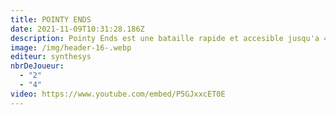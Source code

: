 ```yaml
---
title: POINTY ENDS
date: 2021-11-09T10:31:28.186Z
description: Pointy Ends est une bataille rapide et accesible jusqu'a 4 joueurs.
image: /img/header-16-.webp
editeur: synthesys
nbrDeJoueur:
  - "2"
  - "4"
video: https://www.youtube.com/embed/P5GJxxcET0E
---
```

